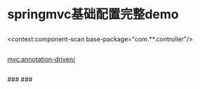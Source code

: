 springmvc基础配置完整demo
===
<?xml version="1.0" encoding="UTF-8"?>
<beans xmlns="http://www.springframework.org/schema/beans"
xmlns:xsi="http://www.w3.org/2001/XMLSchema-instance"
xmlns:context="http://www.springframework.org/schema/context"
xmlns:mvc="http://www.springframework.org/schema/mvc"
xsi:schemaLocation="http://www.springframework.org/schema/beans http://www.springframework.org/schema/beans/spring-beans.xsd http://www.springframework.org/schema/context http://www.springframework.org/schema/context/spring-context.xsd http://www.springframework.org/schema/mvc http://www.springframework.org/schema/mvc/spring-mvc.xsd">

## <!-- 对于注解的handler可以单个配置，实际开发中建议组件扫描 -->
<context:component-scan base-package="com.**.controller"/>

## <!-- mvc注解驱动，代替注解映射器和适配器 -->
<mvc:annotation-driven/>

## <!-- 视图解析器 -解析jsp视图，默认使用jstl标签 -->
<bean class="org.springframework.web.servlet.view.InternalResourceViewResolver">
<!-- 配置jsp路径的前缀 -->
<!--<property name="prefix" value="/"/>-->
<property name="prefix" value="/WEB-INF/jsp/"/>
<!-- 配置jsp路径的后缀 -->
<property name="suffix" value=".jsp"/>
</bean>

## <!--SpringMVC上传文件时，需要配置MultipartResolver处理器-->
<bean id="multipartResolver" class="org.springframework.web.multipart.commons.CommonsMultipartResolver">
<property name="defaultEncoding" value="UTF-8" />
### <!-- 指定所上传文件的总大小不能超过200KB。注意maxUploadSize属性的限制不是针对单个文件，而是所有文件的容量之和 -->
<property name="maxUploadSize" value="200000"/>
### <!-- 指定上传文件的临时路径 -->
<!-- <property name="uploadTempDir" value="uploadTempDirectory" /> -->
</bean>
</beans>
